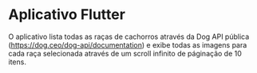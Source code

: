 # Aplicativo Flutter

O aplicativo lista todas as raças de cachorros através da Dog API pública (https://dog.ceo/dog-api/documentation) e exibe todas as imagens para cada raça selecionada através de um scroll infinito de páginação de 10 itens.
